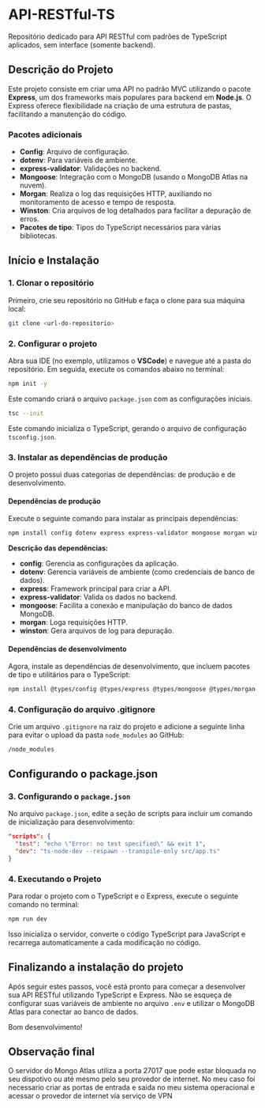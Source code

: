 # API-RESTful-TS

Repositório dedicado para API RESTful com padrões de TypeScript aplicados, sem interface (somente backend).

## Descrição do Projeto

Este projeto consiste em criar uma API no padrão MVC utilizando o pacote **Express**, um dos frameworks mais populares para backend em **Node.js**. O Express oferece flexibilidade na criação de uma estrutura de pastas, facilitando a manutenção do código.

### Pacotes adicionais

- **Config**: Arquivo de configuração.
- **dotenv**: Para variáveis de ambiente.
- **express-validator**: Validações no backend.
- **Mongoose**: Integração com o MongoDB (usando o MongoDB Atlas na nuvem).
- **Morgan**: Realiza o log das requisições HTTP, auxiliando no monitoramento de acesso e tempo de resposta.
- **Winston**: Cria arquivos de log detalhados para facilitar a depuração de erros.
- **Pacotes de tipo**: Tipos do TypeScript necessários para várias bibliotecas.

## Início e Instalação

### 1. Clonar o repositório

Primeiro, crie seu repositório no GitHub e faça o clone para sua máquina local:

```bash
git clone <url-do-repositorio>
```

### 2. Configurar o projeto

Abra sua IDE (no exemplo, utilizamos o **VSCode**) e navegue até a pasta do repositório. Em seguida, execute os comandos abaixo no terminal:

```bash
npm init -y
```

Este comando criará o arquivo `package.json` com as configurações iniciais.

```bash
tsc --init
```

Este comando inicializa o TypeScript, gerando o arquivo de configuração `tsconfig.json`.

### 3. Instalar as dependências de produção

O projeto possui duas categorias de dependências: de produção e de desenvolvimento.

#### Dependências de produção

Execute o seguinte comando para instalar as principais dependências:

```bash
npm install config dotenv express express-validator mongoose morgan winston
```

**Descrição das dependências:**

- **config**: Gerencia as configurações da aplicação.
- **dotenv**: Gerencia variáveis de ambiente (como credenciais de banco de dados).
- **express**: Framework principal para criar a API.
- **express-validator**: Valida os dados no backend.
- **mongoose**: Facilita a conexão e manipulação do banco de dados MongoDB.
- **morgan**: Loga requisições HTTP.
- **winston**: Gera arquivos de log para depuração.

#### Dependências de desenvolvimento

Agora, instale as dependências de desenvolvimento, que incluem pacotes de tipo e utilitários para o TypeScript:

```bash
npm install @types/config @types/express @types/mongoose @types/morgan @types/node ts-node-dev typescript --save-dev
```

### 4. Configuração do arquivo .gitignore

Crie um arquivo `.gitignore` na raiz do projeto e adicione a seguinte linha para evitar o upload da pasta `node_modules` ao GitHub:

```
/node_modules

```

## Configurando o package.json

### 3. Configurando o `package.json`

No arquivo `package.json`, edite a seção de scripts para incluir um comando de inicialização para desenvolvimento:

```json
"scripts": {
  "test": "echo \"Error: no test specified\" && exit 1",
  "dev": "ts-node-dev --respawn --transpile-only src/app.ts"
}
```

### 4. Executando o Projeto

Para rodar o projeto com o TypeScript e o Express, execute o seguinte comando no terminal:

```bash
npm run dev
```

Isso inicializa o servidor, converte o código TypeScript para JavaScript e recarrega automaticamente a cada modificação no código.

## Finalizando a instalação do projeto

Após seguir estes passos, você está pronto para começar a desenvolver sua API RESTful utilizando TypeScript e Express. Não se esqueça de configurar suas variáveis de ambiente no arquivo `.env` e utilizar o MongoDB Atlas para conectar ao banco de dados.

Bom desenvolvimento!

## Observação final

O servidor do Mongo Atlas utiliza a porta 27017 que pode estar bloquada no seu dispotivo ou até mesmo pelo seu provedor de internet.
No meu caso foi necessario criar as portas de entrada e saida no meu sistema operacional e acessar o provedor de internet via serviço de VPN
